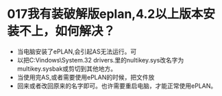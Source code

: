 # 017我有装破解版eplan,4.2以上版本安装不上，如何解决？
- 当电脑安装了ePLAN,会引起AS无法运行。可
- 以把C:Vindows\System.32 drivers.里的nultikey.sys改名字为multikey.sysbak或剪切到其他地方。
- 当使用完AS,或者需要使用ePLAN的时候，把文件放
- 回来或者改回原来的名字即可。也许需要重启电脑，才能正常使用ePLAN。